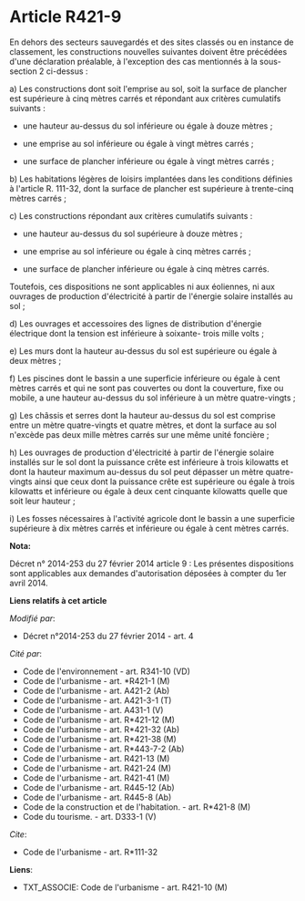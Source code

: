 # Article R421-9

En dehors des secteurs sauvegardés et des sites classés ou en instance de classement, les constructions nouvelles suivantes
doivent être précédées d'une déclaration préalable, à l'exception des cas mentionnés à la sous-section 2 ci-dessus : 

a) Les constructions dont soit l'emprise au sol, soit la surface de plancher est supérieure à cinq mètres carrés et répondant
aux critères cumulatifs suivants :

- une hauteur au-dessus du sol inférieure ou égale à douze mètres ;

- une emprise au sol inférieure ou égale à vingt mètres carrés ;

- une surface de plancher inférieure ou égale à vingt mètres carrés ; 

b) Les habitations légères de loisirs implantées dans les conditions définies à l'article R. 111-32, dont la surface de
plancher est supérieure à trente-cinq mètres carrés ; 

c) Les constructions répondant aux critères cumulatifs suivants :

- une hauteur au-dessus du sol supérieure à douze mètres ;

- une emprise au sol inférieure ou égale à cinq mètres carrés ;

- une surface de plancher inférieure ou égale à cinq mètres carrés. 

Toutefois, ces dispositions ne sont applicables ni aux éoliennes, ni aux ouvrages de production d'électricité à partir de
l'énergie solaire installés au sol ; 

d) Les ouvrages et accessoires des lignes de distribution d'énergie électrique dont la tension est inférieure à soixante-
trois mille volts ; 

e) Les murs dont la hauteur au-dessus du sol est supérieure ou égale à deux mètres ; 

f) Les piscines dont le bassin a une superficie inférieure ou égale à cent mètres carrés et qui ne sont pas couvertes ou dont
la couverture, fixe ou mobile, a une hauteur au-dessus du sol inférieure à un mètre quatre-vingts ; 

g) Les châssis et serres dont la hauteur au-dessus du sol est comprise entre un mètre quatre-vingts et quatre mètres, et dont
la surface au sol n'excède pas deux mille mètres carrés sur une même unité foncière ; 

h) Les ouvrages de production d'électricité à partir de l'énergie solaire installés sur le sol dont la puissance crête est
inférieure à trois kilowatts et dont la hauteur maximum au-dessus du sol peut dépasser un mètre quatre-vingts ainsi que ceux
dont la puissance crête est supérieure ou égale à trois kilowatts et inférieure ou égale à deux cent cinquante kilowatts
quelle que soit leur hauteur ; 

i) Les fosses nécessaires à l'activité agricole dont le bassin a une superficie supérieure à dix mètres carrés et inférieure
ou égale à cent mètres carrés.

**Nota:**

Décret n° 2014-253 du 27 février 2014 article 9 : Les présentes dispositions sont applicables aux demandes d'autorisation
déposées à compter du 1er avril 2014.

**Liens relatifs à cet article**

_Modifié par_:

  - Décret n°2014-253 du 27 février 2014 - art. 4

_Cité par_:

  - Code de l'environnement - art. R341-10 (VD)
  - Code de l'urbanisme - art. *R421-1 (M)
  - Code de l'urbanisme - art. A421-2 (Ab)
  - Code de l'urbanisme - art. A421-3-1 (T)
  - Code de l'urbanisme - art. A431-1 (V)
  - Code de l'urbanisme - art. R*421-12 (M)
  - Code de l'urbanisme - art. R*421-32 (Ab)
  - Code de l'urbanisme - art. R*421-38 (M)
  - Code de l'urbanisme - art. R*443-7-2 (Ab)
  - Code de l'urbanisme - art. R421-13 (M)
  - Code de l'urbanisme - art. R421-24 (M)
  - Code de l'urbanisme - art. R421-41 (M)
  - Code de l'urbanisme - art. R445-12 (Ab)
  - Code de l'urbanisme - art. R445-8 (Ab)
  - Code de la construction et de l'habitation. - art. R*421-8 (M)
  - Code du tourisme. - art. D333-1 (V)

_Cite_:

  - Code de l'urbanisme - art. R*111-32

**Liens**:

  - TXT_ASSOCIE: Code de l'urbanisme - art. R421-10 (M)
